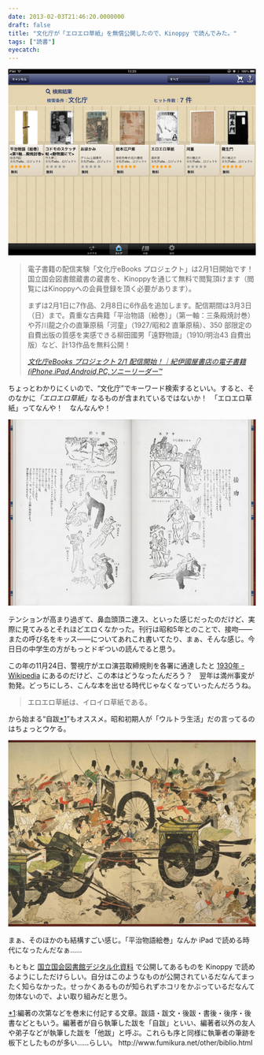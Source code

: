 ```yaml
---
date: 2013-02-03T21:46:20.0000000
draft: false
title: "文化庁が「エロエロ草紙」を無償公開したので、Kinoppy で読んでみた。"
tags: ["読書"]
eyecatch: 
---
```

<p><span itemscope itemtype="http://schema.org/Photograph"><img src="20130203211439.png" alt="f:id:daruyanagi:20130203211439p:plain" title="f:id:daruyanagi:20130203211439p:plain" class="hatena-fotolife" itemprop="image"></span></p>

<blockquote cite="http://k-kinoppy.jp/2768.html">
<p>電子書籍の配信実験「文化庁eBooks プロジェクト」は2月1日開始です！国立国会図書館蔵書の蔵書を、Kinoppyを通じて無料で閲覧頂けます（閲覧にはKinoppyへの会員登録を頂く必要があります）。</p><p>まずは2月1日に7作品、2月8日に6作品を追加します。配信期間は3月3日（日）まで。貴重な古典籍「平治物語〔絵巻〕」（第一軸：三条殿焼討巻）や芥川龍之介の直筆原稿「河童」（1927/昭和2 直筆原稿）、350 部限定の自費出版の質感を実感できる柳田國男「遠野物語」（1910/明治43 自費出版）など、計13作品を無料公開！</p>

<cite><a href="http://k-kinoppy.jp/2768.html">&#x6587;&#x5316;&#x5E81;eBooks &#x30D7;&#x30ED;&#x30B8;&#x30A7;&#x30AF;&#x30C8; 2/1 &#x914D;&#x4FE1;&#x958B;&#x59CB;&#xFF01;&#xFF5C;&#x7D00;&#x4F0A;&#x570B;&#x5C4B;&#x66F8;&#x5E97;&#x306E;&#x96FB;&#x5B50;&#x66F8;&#x7C4D;(iPhone,iPad,Android,PC,&#x30BD;&#x30CB;&#x30FC;&#x30EA;&#x30FC;&#x30C0;&#x30FC;&trade;</a></cite>
</blockquote>
<p>ちょっとわかりにくいので、“文化庁”でキーワード検索するといい。すると、そのなかに<i>「エロエロ草紙」</i>なるものが含まれているではないか！　「エロエロ草紙」ってなんや！　なんなんや！</p><p><span itemscope itemtype="http://schema.org/Photograph"><img src="20130203211645.png" alt="f:id:daruyanagi:20130203211645p:plain" title="f:id:daruyanagi:20130203211645p:plain" class="hatena-fotolife" itemprop="image"></span></p><p>テンションが高まり過ぎて、鼻血頭頂ニ達ス、といった感じだったのだけど、実際に見てみるとそれほどエロくなかった。刊行は昭和5年とのことで、接吻――またの呼び名をキッス――についてあれこれ書いてたり、まぁ、そんな感じ。今日日の中学生の方がもっとドギついの読んでると思う。</p><p>この年の11月24日、警視庁がエロ演芸取締規則を各署に通達したと <a href="http://ja.wikipedia.org/wiki/1930%E5%B9%B4">1930&#x5E74; - Wikipedia</a> にあるのだけど、この本はどうなったんだろう？　翌年は満州事変が勃発。どっちにしろ、こんな本を出せる時代じゃなくなっていったんだろうね。</p>

<blockquote>
<p>エロエロ草紙は、イロイロ草紙である。</p>

</blockquote>
<p>から始まる“自跋<a href="#f1" name="fn1" title="編著の次第などを巻末に付記する文章。跋語・跋文・後跋・書後・後序・後書などともいう。編著者が自ら執筆した跋を「自跋」といい、編著者以外の友人や弟子などが執筆した跋を「他跋」と呼ぶ。これらも序と同様に執筆者の筆跡を板下としたものが多い……らしい。 http://www.fumikura.net/other/biblio.html">*1</a>”もオススメ。昭和初期人が「ウルトラ生活」だの言ってるのはちょっとウケる。</p><p><span itemscope itemtype="http://schema.org/Photograph"><img src="20130203212453.png" alt="f:id:daruyanagi:20130203212453p:plain" title="f:id:daruyanagi:20130203212453p:plain" class="hatena-fotolife" itemprop="image"></span></p><p>まぁ、そのほかのも結構すごい感じ。「平治物語絵巻」なんか iPad で読める時代になったんだなぁ……</p><p>もともと <a href="http://dl.ndl.go.jp/">&#x56FD;&#x7ACB;&#x56FD;&#x4F1A;&#x56F3;&#x66F8;&#x9928;&#x30C7;&#x30B8;&#x30BF;&#x30EB;&#x5316;&#x8CC7;&#x6599;</a> で公開してあるものを Kinoppy で読めるようにしただけらしい。自分はこのようなものが公開されているだなんてまったく知らなかった。せっかくあるものが知られずホコリをかぶっているだなんて勿体ないので、よい取り組みだと思う。</p>
<div class="footnote">
<p class="footnote"><a href="#fn1" name="f1" class="footnote-number">*1</a><span class="footnote-delimiter">:</span><span class="footnote-text">編著の次第などを巻末に付記する文章。跋語・跋文・後跋・書後・後序・後書などともいう。編著者が自ら執筆した跋を「自跋」といい、編著者以外の友人や弟子などが執筆した跋を「他跋」と呼ぶ。これらも序と同様に執筆者の筆跡を板下としたものが多い……らしい。 http://www.fumikura.net/other/biblio.html</span></p>
</div>